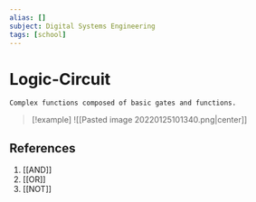 ```yaml
---
alias: []
subject: Digital Systems Engineering
tags: [school]
---
```

# Logic-Circuit

```ad-note
Complex functions composed of basic gates and functions.
```

> [!example]
> ![[Pasted image 20220125101340.png|center]]

## References
1. [[AND]]
2. [[OR]]
3. [[NOT]]